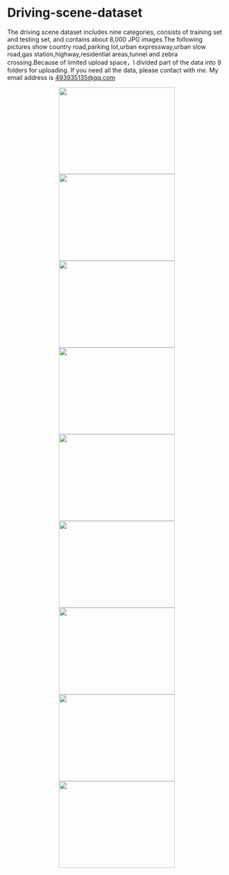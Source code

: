 # Driving-scene-dataset
The driving scene dataset includes nine categories, consists of training set and testing set, and contains about 8,000 JPG images.The following pictures show country road,parking lot,urban expressway,urban slow road,gas station,highway,residential areas,tunnel and zebra crossing.Because of limited upload space，I divided part of the data into 9 folders for uploading. If you need all the data, please contact with me. My email address is 493935135@qq.com

<div align="center">
<img src="https://github.com/Qiu1998/Driving-scene-dataset/blob/master/Examples/Country%20Road.png" height="200" width="267" >

<img src="https://github.com/Qiu1998/Driving-scene-dataset/blob/master/Examples/Parking%20Lot.png" height="200" width="267" >

<img src="https://github.com/Qiu1998/Driving-scene-dataset/blob/master/Examples/Urban%20Expressway.png" height="200" width="267">

<div>
  
<div align="center">
<img src="https://github.com/Qiu1998/Driving-scene-dataset/blob/master/Examples/Urban%20Slow%20Way.png" height="200" width="267" >

<img src="https://github.com/Qiu1998/Driving-scene-dataset/blob/master/Examples/Gas%20Station.png" height="200" width="267" >

<img src="https://github.com/Qiu1998/Driving-scene-dataset/blob/master/Examples/Highway.png" height="200" width="267">

<div>
  
<div align="center">
<img src="https://github.com/Qiu1998/Driving-scene-dataset/blob/master/Examples/Residential%20Areas.png" height="200" width="267" >

<img src="https://github.com/Qiu1998/Driving-scene-dataset/blob/master/Examples/Tunnel.png" height="200" width="267" >

<img src="https://github.com/Qiu1998/Driving-scene-dataset/blob/master/Examples/Zebra%20Crossing.png" height="200" width="267">

<div>

